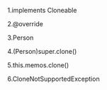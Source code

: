 1.implements Cloneable

2.@override

3.Person

4.(Person)super.clone()

5.this.memos.clone()

6.CloneNotSupportedException
